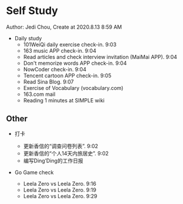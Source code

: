 # Self Study

Author: Jedi Chou, Create at 2020.8.13 8:59 AM

* Daily study
  * 101WeiQi daily exercise check-in. 9:03
  * 163 music APP check-in. 9:04
  * Read articles and check interview invitation (MaiMai APP). 9:04
  * Don't memorize words APP check-in. 9:04
  * NowCoder check-in. 9:04
  * Tencent cartoon APP check-in. 9:05
  * Read Sina Blog. 9:07
  * Exercise of Vocabulary (vocabulary.com)
  * 163.com mail
  * Reading 1 minutes at SIMPLE wiki

## Other

* 打卡
  * 更新香信的“调查问卷列表”. 9:02
  * 更新香信的“个人14天内旅居史”. 9:02
  * 编写Ding’Ding的工作日报

* Go Game check
  * Leela Zero vs Leela Zero. 9:16
  * Leela Zero vs Leela Zero. 9:19
  * Leela Zero vs Leela Zero. 9:29
